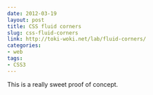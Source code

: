 ```yaml
---
date: 2012-03-19
layout: post
title: CSS fluid corners
slug: css-fluid-corners
link: http://toki-woki.net/lab/fluid-corners/
categories:
- web
tags:
- CSS3
---
```


This is a really sweet proof of concept​.